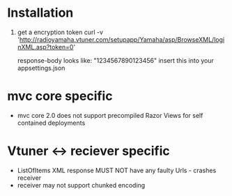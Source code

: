 # Installation
1. get a encryption token
	curl -v 'http://radioyamaha.vtuner.com/setupapp/Yamaha/asp/BrowseXML/loginXML.asp?token=0'

	response-body looks like: "<EncryptedToken>1234567890123456</EncryptedToken>"
	insert this into your appsettings.json

# mvc core specific
- mvc core 2.0 does not support precompiled Razor Views for self contained deployments

# Vtuner <-> reciever specific
- ListOfItems XML response MUST NOT have any faulty Urls - crashes receiver
- receiver may not support chunked encoding
